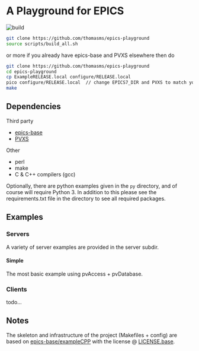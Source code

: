 # A Playground for EPICS
![build](https://github.com/thomasms/epics-playground/actions/workflows/build.yml/badge.svg)

```bash
git clone https://github.com/thomasms/epics-playground
source scripts/build_all.sh
```
or more if you already have epics-base and PVXS elsewhere then do
```bash
git clone https://github.com/thomasms/epics-playground
cd epics-playground
cp ExampleRELEASE.local configure/RELEASE.local
pico configure/RELEASE.local  // change EPICS7_DIR and PVXS to match your env
make
```

## Dependencies
Third party
- [epics-base](https://github.com/thomasms/epics-base)
- [PVXS](https://github.com/thomasms/pvxs)

Other
- perl
- make
- C & C++ compilers (gcc)

Optionally, there are python examples given in the `py` directory, and of course will require Python 3. In addition to this please see the requirements.txt file in the directory to see all required packages.

## Examples
### Servers
A variety of server examples are provided in the server subdir.

#### **Simple**
The most basic example using pvAccess + pvDatabase.

### Clients

todo...

## Notes
The skeleton and infrastructure of the project (Makefiles + config) are based on [epics-base/exampleCPP](https://github.com/epics-base/exampleCPP) with the license @ [LICENSE.base](./LICENSE.base).
